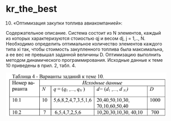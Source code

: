 # kr_the_best
10. «Оптимизация закупки топлива авиакомпанией»:

Содержательное описание. Система состоит из N элементов, каждый из которых характеризуются стоиостью
qj и весом dj, j = 1,.., N. Необходимо определить
оптимальное количество элементов каждого типа xi так,
чтобы стоимость закупленного топлива была максимальна, а ее вес
не превышал заданной величины D. Оптимизацию выполнить методом динамического программирования. 
Исходные данные к теме 10 приведены в прил. 2, табл. 4.

![Иллюстрация к проекту](https://github.com/keiby1/kr_the_best/blob/master/курсовая_МИМПРО/321.png)
